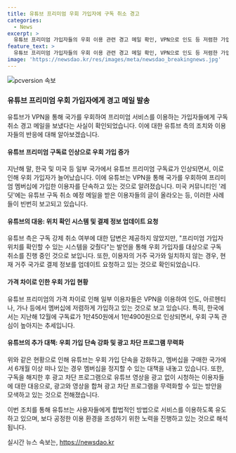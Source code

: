 ```yaml
---
title: 유튜브 프리미엄 우회 가입자에 구독 취소 경고
categories:
  - News
excerpt: >
  유튜브 프리미엄 가입자들의 우회 이용 관련 경고 메일 확인, VPN으로 인도 등 저렴한 가입 국가 조작도 논란. 프리미엄 구독료 인상에 반발해 우회 가입자 늘자 유튜브, 위치 확인할 장치 강화. 현재 거주 국가로 결제 정보 업데이트 요청. 국가별 구독료 차이에 따른 디지털 이민 확대, 사용자들의 우회 구독 관심 상승. 유튜브, 광고 차단 프로그램 무력화 방안 모색 중.
feature_text: >
  유튜브 프리미엄 가입자들의 우회 이용 관련 경고 메일 확인, VPN으로 인도 등 저렴한 가입 국가 조작도 논란. 프리미엄 구독료 인상에 반발해 우회 가입자 늘자 유튜브, 위치 확인할 장치 강화. 현재 거주 국가로 결제 정보 업데이트 요청. 국가별 구독료 차이에 따른 디지털 이민 확대, 사용자들의 우회 구독 관심 상승. 유튜브, 광고 차단 프로그램 무력화 방안 모색 중.
image: 'https://newsdao.kr/res/images/meta/newsdao_breakingnews.jpg'
---
```


<p><img src="https://newsdao.kr/res/images/meta/newsdao_breakingnews.jpg" alt="pcversion 속보" /></p>

<h3>유튜브 프리미엄 우회 가입자에게 경고 메일 발송</h3>

<p>유튜브가 VPN을 통해 국가를 우회하여 프리미엄 서비스를 이용하는 가입자들에게 구독 취소 경고 메일을 보냈다는 사실이 확인되었습니다. 이에 대한 유튜브 측의 조치와 이용자들의 반응에 대해 알아보겠습니다.</p>

<h4>유튜브 프리미엄 구독료 인상으로 우회 가입 증가</h4>

<p>지난해 말, 한국 및 미국 등 일부 국가에서 유튜브 프리미엄 구독료가 인상되면서, 이로 인해 우회 가입자가 늘어났습니다. 이에 유튜브는 VPN을 통해 국가를 우회하여 프리미엄 멤버십에 가입한 이용자를 단속하고 있는 것으로 알려졌습니다. 미국 커뮤니티인 '레딧'에는 유튜브 구독 취소 예정 메일을 받은 이용자들의 글이 올라오는 등, 이러한 사례들이 빈번히 보고되고 있습니다.</p>

<h4>유튜브의 대응: 위치 확인 시스템 및 결제 정보 업데이트 요청</h4>

<p>유튜브 측은 구독 강제 취소 여부에 대한 답변은 제공하지 않았지만, "프리미엄 가입자 위치를 확인할 수 있는 시스템을 갖췄다"는 발언을 통해 우회 가입자를 대상으로 구독 취소를 진행 중인 것으로 보입니다. 또한, 이용자의 거주 국가와 일치하지 않는 경우, 현재 거주 국가로 결제 정보를 업데이트 요청하고 있는 것으로 확인되었습니다.</p>

<h4>가격 차이로 인한 우회 가입 현황</h4>

<p>유튜브 프리미엄의 가격 차이로 인해 일부 이용자들은 VPN을 이용하여 인도, 아르헨티나, 가나 등에서 멤버십에 저렴하게 가입하고 있는 것으로 보고 있습니다. 특히, 한국에서는 지난해 12월에 구독료가 1만450원에서 1만4900원으로 인상되면서, 우회 구독 관심이 높아지는 추세입니다.</p>

<h4>유튜브의 추가 대책: 우회 가입 단속 강화 및 광고 차단 프로그램 무력화</h4>

<p>위와 같은 현황으로 인해 유튜브는 우회 가입 단속을 강화하고, 멤버십을 구매한 국가에서 6개월 이상 떠나 있는 경우 멤버십을 정지할 수 있는 대책을 내놓고 있습니다. 또한, 구독을 해지한 후 광고 차단 프로그램으로 유튜브 영상을 광고 없이 시청하는 이용자들에 대한 대응으로, 광고와 영상을 합쳐 광고 차단 프로그램을 무력화할 수 있는 방안을 모색하고 있는 것으로 전해졌습니다.</p>

<p>이번 조치를 통해 유튜브는 사용자들에게 합법적인 방법으로 서비스를 이용하도록 유도하고 있으며, 보다 공정한 이용 환경을 조성하기 위한 노력을 진행하고 있는 것으로 해석됩니다.</p>
실시간 뉴스 속보는, <a href="https://newsdao.kr" rel="dofollow">https://newsdao.kr</a>


